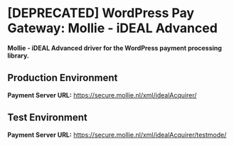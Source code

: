 # [DEPRECATED] WordPress Pay Gateway: Mollie - iDEAL Advanced

**Mollie - iDEAL Advanced driver for the WordPress payment processing library.**

## Production Environment

**Payment Server URL:** https://secure.mollie.nl/xml/idealAcquirer/  

## Test Environment

**Payment Server URL:** https://secure.mollie.nl/xml/idealAcquirer/testmode/  
